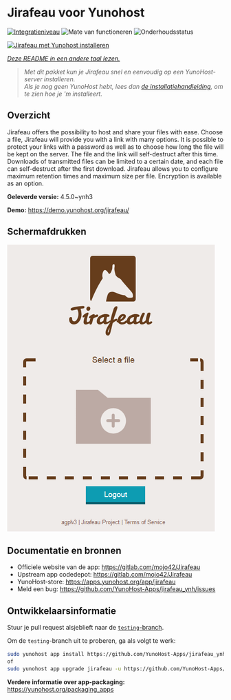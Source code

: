 <!--
NB: Deze README is automatisch gegenereerd door <https://github.com/YunoHost/apps/tree/master/tools/readme_generator>
Hij mag NIET handmatig aangepast worden.
-->

# Jirafeau voor Yunohost

[![Integratieniveau](https://dash.yunohost.org/integration/jirafeau.svg)](https://ci-apps.yunohost.org/ci/apps/jirafeau/) ![Mate van functioneren](https://ci-apps.yunohost.org/ci/badges/jirafeau.status.svg) ![Onderhoudsstatus](https://ci-apps.yunohost.org/ci/badges/jirafeau.maintain.svg)

[![Jirafeau met Yunohost installeren](https://install-app.yunohost.org/install-with-yunohost.svg)](https://install-app.yunohost.org/?app=jirafeau)

*[Deze README in een andere taal lezen.](./ALL_README.md)*

> *Met dit pakket kun je Jirafeau snel en eenvoudig op een YunoHost-server installeren.*  
> *Als je nog geen YunoHost hebt, lees dan [de installatiehandleiding](https://yunohost.org/install), om te zien hoe je 'm installeert.*

## Overzicht

Jirafeau offers the possibility to host and share your files with ease. Choose a file, Jirafeau will provide you with a link with many options. It is possible to protect your links with a password as well as to choose how long the file will be kept on the server. The file and the link will self-destruct after this time. Downloads of transmitted files can be limited to a certain date, and each file can self-destruct after the first download. Jirafeau allows you to configure maximum retention times and maximum size per file. Encryption is available as an option.


**Geleverde versie:** 4.5.0~ynh3

**Demo:** <https://demo.yunohost.org/jirafeau/>

## Schermafdrukken

![Schermafdrukken van Jirafeau](./doc/screenshots/TPjh48P.png)

## Documentatie en bronnen

- Officiele website van de app: <https://gitlab.com/mojo42/Jirafeau>
- Upstream app codedepot: <https://gitlab.com/mojo42/Jirafeau>
- YunoHost-store: <https://apps.yunohost.org/app/jirafeau>
- Meld een bug: <https://github.com/YunoHost-Apps/jirafeau_ynh/issues>

## Ontwikkelaarsinformatie

Stuur je pull request alsjeblieft naar de [`testing`-branch](https://github.com/YunoHost-Apps/jirafeau_ynh/tree/testing).

Om de `testing`-branch uit te proberen, ga als volgt te werk:

```bash
sudo yunohost app install https://github.com/YunoHost-Apps/jirafeau_ynh/tree/testing --debug
of
sudo yunohost app upgrade jirafeau -u https://github.com/YunoHost-Apps/jirafeau_ynh/tree/testing --debug
```

**Verdere informatie over app-packaging:** <https://yunohost.org/packaging_apps>
